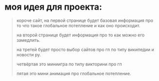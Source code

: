 # моя идея для проекта:
> короче сайт, на первой странице будет базовая информация про то что такое глобальное потепление и как оно происходит.
> 
> на второй странице будет информация про то как можно его замедлить.
> 
> на третей будет просто выбор сайтов про гп по типу википедии и новости ру.
> 
> четвёртая это миниигра по типу викторини про гп
>
> пятая это мини анимация про глобальное потепление.
